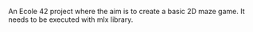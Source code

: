 An Ecole 42 project where the aim is to create a basic 2D maze game.
It needs to be executed with mlx library.

